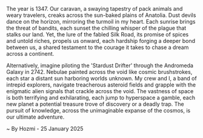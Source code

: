 
The year is 1347.  Our caravan, a swaying tapestry of pack animals and weary travelers, creaks across the sun-baked plains of Anatolia.  Dust devils dance on the horizon, mirroring the turmoil in my heart.  Each sunrise brings the threat of bandits, each sunset the chilling whisper of the plague that stalks our land.  Yet, the lure of the fabled Silk Road, its promise of spices and untold riches, propels us onward, each hardship forging a deeper bond between us, a shared testament to the courage it takes to chase a dream across a continent.


Alternatively, imagine piloting the 'Stardust Drifter' through the Andromeda Galaxy in 2742.  Nebulae painted across the void like cosmic brushstrokes, each star a distant sun harboring worlds unknown.  My crew and I, a band of intrepid explorers, navigate treacherous asteroid fields and grapple with the enigmatic alien signals that crackle across the void.  The vastness of space is both terrifying and exhilarating, each jump to hyperspace a gamble, each new planet a potential treasure trove of discovery or a deadly trap. The pursuit of knowledge, across the unimaginable expanse of the cosmos, is our ultimate adventure.

~ By Hozmi - 25 January 2025
